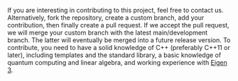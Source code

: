 If you are interesting in contributing to this project, feel free to contact
us. Alternatively, fork the repository, create a custom branch, add your
contribution, then finally create a pull request. If we accept the pull
request, we will merge your custom branch with the latest main/development
branch. The latter will eventually be merged into a future release version.
To contribute, you need to have a solid knowledge of C++ (preferably C++11 or
 later), including templates and the standard library, a basic knowledge of 
 quantum computing and linear algebra, and working experience with 
[Eigen 3](http://eigen.tuxfamily.org).
